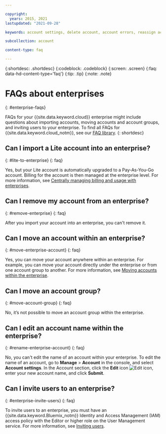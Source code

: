 ```yaml
---

copyright:
  years: 2015, 2021
lastupdated: "2021-09-28"

keywords: account settings, delete account, account errors, reassign account, view tags, batch registration, transfer account ownership

subcollection: account

content-type: faq

---
```


{:shortdesc: .shortdesc}
{:codeblock: .codeblock}
{:screen: .screen}
{:faq: data-hd-content-type='faq'}
{:tip: .tip}
{:note: .note}

# FAQs about enterprises
{: #enterprise-faqs}

FAQs for your {{site.data.keyword.cloud}} enterprise might include questions about importing accounts, moving accounts and account groups, and inviting users to your enterprise. To find all FAQs for {{site.data.keyword.cloud_notm}}, see our [FAQ library](/docs/faqs).
{: shortdesc}

## Can I import a Lite account into an enterprise?
{: #lite-to-enterprise}
{: faq}

Yes, but your Lite account is automatically upgraded to a Pay-As-You-Go account. Billing for the account is then managed at the enterprise level. For more information, see [Centrally managing billing and usage with enterprises](/docs/billing-usage?topic=billing-usage-enterprise).

## Can I remove my account from an enterprise?
{: #remove-enterprise}
{: faq}

After you import your account into an enterprise, you can't remove it.  

## Can I move an account within an enterprise?
{: #move-enterprise-account}
{: faq}

Yes, you can move your account anywhere within an enterprise. For example, you can move your account directly under the enterprise or from one account group to another. For more information, see [Moving accounts within the enterprise](/docs/account?topic=account-enterprise-organize#move-accounts).

## Can I move an account group?
{: #move-account-group}
{: faq}

No, it’s not possible to move an account group within the enterprise.

## Can I edit an account name within the enterprise?
{: #rename-enterprise-account}
{: faq}

No, you can't edit the name of an account within your enterprise. To edit the name of an account, go to **Manage** > **Account** in the console, and select **Account settings**. In the Account section, click the **Edit** icon ![Edit icon](../icons/edit-tagging.svg "Edit"), enter your new account name, and click **Submit**.

## Can I invite users to an enterprise?
{: #enterprise-invite-users}
{: faq}

To invite users to an enterprise, you must have an {{site.data.keyword.Bluemix_notm}} Identity and Access Management (IAM) access policy with the Editor or higher role on the User Management service. For more information, see [Inviting users](/docs/account?topic=account-iamuserinv#invitations).
